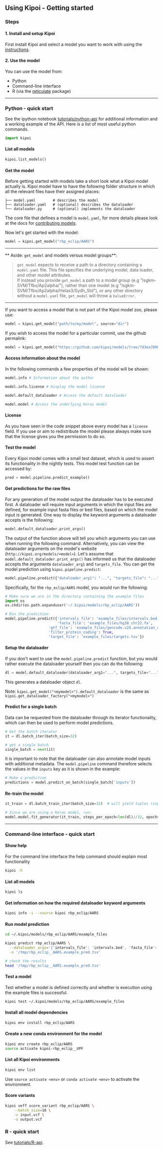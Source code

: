## Using Kipoi - Getting started

### Steps

#### 1. Install and setup Kipoi

First install Kipoi and select a model you want to work with using the [instructions](http://kipoi.org/docs/).

#### 2. Use the model

You can use the model from:

- Python
- Command-line interface
- R (via the [reticulate](https://github.com/rstudio/reticulate) package)

-----------------------------------------

### Python - quick start

See the ipython notebook [tutorials/python-api](../../tutorials/python-api/) for additional information and a working example of the API. Here is a list of most useful python commands.

```python
import kipoi
```

#### List all models

```python
kipoi.list_models()
```

#### Get the model
Before getting started with models take a short look what a Kipoi model actually is. Kipoi model have to have the following folder structure in which all the relevant files have their assigned places:

```
├── model.yaml        # describes the model
├── dataloader.yaml   # (optional) describes the dataloader
└── dataloader.py     # (optional) implements the dataloader
```
The core file that defines a model is `model.yaml`, for more details please look at the docs for [contributing models](../contributing/01_Getting_started/).

Now let's get started with the model:

```python
model = kipoi.get_model("rbp_eclip/AARS")
```
---
** Aside: `get_model` and models versus model groups**: 

>`get_model` expects to receive a path to a directory containing a `model.yaml` file.  This file specifies the underlying model, data loader, and other model attributes.  
>If instead you provide `get_model` a path to a model *group* (e.g "lsgkm-SVM/Tfbs/Ap2alpha/"), rather than one model (e.g "lsgkm-SVM/Tfbs/Ap2alpha/Helas3/Sydh_Std"), or any other directory without a `model.yaml` file, `get_model` will throw a `ValueError`.

---
If you want to access a model that is not part of the Kipoi model zoo, please use:
 
```python
model = kipoi.get_model("path/to/my/model", source="dir")
```

If you wish to access the model for a particular commit, use the github permalink:

```python
model = kipoi.get_model("https://github.com/kipoi/models/tree/7d3ea7800184de414aac16811deba6c8eefef2b6/pwm_HOCOMOCO/human/CTCF", source='github-permalink')
```


#### Access information about the model
In the following commands a few properties of the model will be shown:

```python
model.info # Information about the author

model.info.license # Display the model license

model.default_dataloader # Access the default dataloader

model.model # Access the underlying Keras model
```

#### License
As you have seen in the code snippet above every model has a `license` field. If you use or aim to redistribute the 
model please always make sure that the license gives you the permission to do so.

#### Test the model
Every Kipoi model comes with a small test dataset, which is used to assert its functionality in the nightly tests. This model test function can be accessed by:

```python
pred = model.pipeline.predict_example()
```

#### Get predictions for the raw files

For any generation of the model output the dataloader has to be executed first. A dataloader will require input arguments in which the input files are defined, for example input fasta files or bed files, based on which the model input is generated. One way to display the keyword arguments a dataloader accepts is the following:

```python
model.default_dataloader.print_args()
```

The output of the function above will tell you which arguments you can use when running the following command. Alternatively, you can view the dataloader arguments on the model's website (`http://kipoi.org/models/<model>`). Let's assume that `model.default_dataloder.print_args()` has informed us that the dataloader accepts the arguments `dataloader_arg1` and `targets_file`. You can get the model prediction using `kipoi.pipeline.predict`:


```python
model.pipeline.predict({"dataloader_arg1": "...", "targets_file": "..."})
```

Specifically, for the `rbp_eclip/AARS` model, you would run the following:

```python
# Make sure we are in the directory containing the example files
import os
os.chdir(os.path.expanduser('~/.kipoi/models/rbp_eclip/AARS'))

# Run the prediction
model.pipeline.predict({'intervals_file': 'example_files/intervals.bed', 
                        'fasta_file': 'example_files/hg38_chr22.fa', 
	                'gtf_file': 'example_files/gencode.v24.annotation_chr22.gtf', 
	                'filter_protein_coding': True, 
	                'target_file': 'example_files/targets.tsv'})
```

#### Setup the dataloader
If you don't want to use the `model.pipeline.predict` function, but you would rather execute the dataloader yourself then you can do the following:

```python
dl = model.default_dataloader(dataloader_arg1="...", targets_file="...")
```

This generates a dataloader object `dl`.

Note: `kipoi.get_model("<mymodel>").default_dataloader` is the same as `kipoi.get_dataloader_factory("<mymodel>")`

#### Predict for a single batch
Data can be requested from the dataloader through its iterator functionality, which can then be used to perform model predictions. 


```python
# Get the batch iterator
it = dl.batch_iter(batch_size=32)

# get a single batch
single_batch = next(it)

```

It is important to note that the dataloader can also annotate model inputs with additional metadata. The `model.pipeline` command therefore selects the values in the `inputs` key as it is shown in the example:

```python
# Make a prediction
predictions = model.predict_on_batch(single_batch['inputs'])
```


#### Re-train the model

```python
it_train = dl.batch_train_iter(batch_size=32)  # will yield tuples (inputs, targets) indefinitely

# Since we are using a Keras model, run:
model.model.fit_generator(it_train, steps_per_epoch=len(dl)//32, epochs=10)
```

-----------------------------------------

### Command-line interface - quick start

#### Show help

For the command line interface the help command should explain most functionality

```bash
kipoi -h
```

#### List all models

```bash
kipoi ls
```
#### Get information on how the required dataloader keyword arguments
```bash
kipoi info -i --source kipoi rbp_eclip/AARS
```

#### Run model prediction

```bash
cd ~/.kipoi/models/rbp_eclip/AARS/example_files

kipoi predict rbp_eclip/AARS \
  --dataloader_args='{'intervals_file': 'intervals.bed', 'fasta_file': 'hg38_chr22.fa', 'gtf_file': 'gencode.v24.annotation_chr22.gtf'}' \
  -o '/tmp/rbp_eclip__AARS.example_pred.tsv'

# check the results
head '/tmp/rbp_eclip__AARS.example_pred.tsv'
```

#### Test a model

Test whether a model is defined correctly and whether is execution using the example files is successful.

```bash
kipoi test ~/.kipoi/models/rbp_eclip/AARS/example_files
```

#### Install all model dependencies

```bash
kipoi env install rbp_eclip/AARS
```

#### Create a new conda environment for the model

```bash
kipoi env create rbp_eclip/AARS
source activate kipoi-rbp_eclip__UPF
```

#### List all Kipoi environments

```bash
kipoi env list
```

Use `source activate <env>` or `conda activate <env>` to activate the environment.


#### Score variants


```bash
kipoi veff score_variant rbp_eclip/AARS \
	--batch_size=16 \
	-v input.vcf \
	-o output.vcf
```

### R - quick start

See [tutorials/R-api](../../tutorials/R-api/).
